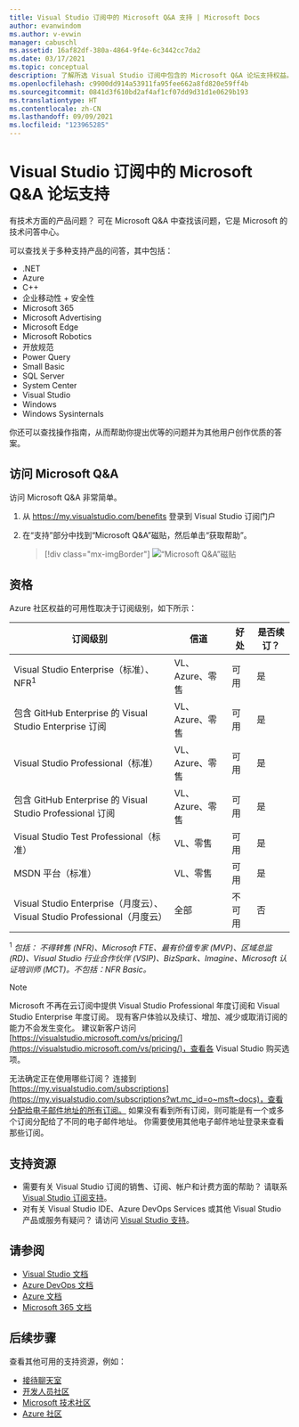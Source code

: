 ```yaml
---
title: Visual Studio 订阅中的 Microsoft Q&A 支持 | Microsoft Docs
author: evanwindom
ms.author: v-evwin
manager: cabuschl
ms.assetid: 16af82df-380a-4864-9f4e-6c3442cc7da2
ms.date: 03/17/2021
ms.topic: conceptual
description: 了解所选 Visual Studio 订阅中包含的 Microsoft Q&A 论坛支持权益。
ms.openlocfilehash: c9900dd914a53911fa95fee662a8fd820e59ff4b
ms.sourcegitcommit: 0841d3f610bd2af4af1cf07dd9d31d1e0629b193
ms.translationtype: HT
ms.contentlocale: zh-CN
ms.lasthandoff: 09/09/2021
ms.locfileid: "123965285"
---
```

# <a name="microsoft-qa-forum-support-in-visual-studio-subscriptions"></a>Visual Studio 订阅中的 Microsoft Q&A 论坛支持
有技术方面的产品问题？ 可在 Microsoft Q&A 中查找该问题，它是 Microsoft 的技术问答中心。

可以查找关于多种支持产品的问答，其中包括：
- .NET
- Azure
- C++
- 企业移动性 + 安全性
- Microsoft 365
- Microsoft Advertising
- Microsoft Edge
- Microsoft Robotics
- 开放规范
- Power Query 
- Small Basic
- SQL Server
- System Center
- Visual Studio
- Windows 
- Windows Sysinternals

你还可以查找操作指南，从而帮助你提出优等的问题并为其他用户创作优质的答案。 

## <a name="access-microsoft-qa"></a>访问 Microsoft Q&A
访问 Microsoft Q&A 非常简单。 
1. 从 <https://my.visualstudio.com/benefits> 登录到 Visual Studio 订阅门户
0. 在“支持”部分中找到“Microsoft Q&A”磁贴，然后单击“获取帮助”。

   > [!div class="mx-imgBorder"]
   > ![“Microsoft Q&A”磁贴](_img/vs-microsoft-qa/vs-microsoft-qa-tile.png "单击“获取帮助”，可连接到 Microsoft Q&A 论坛")

## <a name="eligibility"></a>资格
Azure 社区权益的可用性取决于订阅级别，如下所示：

|                                          订阅级别                                           |     信道      |    好处    | 是否续订？ |
|-------------------------------------------------------------------------------------------------------|-------------------|---------------|------------|
|                           Visual Studio Enterprise（标准）、NFR<sup>1</sup>                            | VL、Azure、零售 |   可用    |    是     |
|                           包含 GitHub Enterprise 的 Visual Studio Enterprise 订阅                           | VL、Azure、零售 |   可用    |    是     |
|                          Visual Studio Professional（标准）                          | VL、Azure、零售 |   可用    |    是     |
|                          包含 GitHub Enterprise 的 Visual Studio Professional 订阅                          | VL、Azure、零售 |   可用    |    是     |
|                              Visual Studio Test Professional（标准）                               |    VL、零售     |   可用    |    是     |
|                                       MSDN 平台（标准）                                       |    VL、零售     |   可用    |    是     |
| Visual Studio Enterprise（月度云）、Visual Studio Professional（月度云）|        全部        | 不可用 |     否     |

<sup>1</sup>  *包括：  不得转售 (NFR)、Microsoft FTE、最有价值专家 (MVP)、区域总监 (RD)、Visual Studio 行业合作伙伴 (VSIP)、BizSpark、Imagine、Microsoft 认证培训师 (MCT)。不包括：NFR Basic。*

> [!NOTE]
> Microsoft 不再在云订阅中提供 Visual Studio Professional 年度订阅和 Visual Studio Enterprise 年度订阅。 现有客户体验以及续订、增加、减少或取消订阅的能力不会发生变化。 建议新客户访问 [https://visualstudio.microsoft.com/vs/pricing/](https://visualstudio.microsoft.com/vs/pricing/)，查看各 Visual Studio 购买选项。

无法确定正在使用哪些订阅？  连接到 [https://my.visualstudio.com/subscriptions](https://my.visualstudio.com/subscriptions?wt.mc_id=o~msft~docs)，查看分配给电子邮件地址的所有订阅。 如果没有看到所有订阅，则可能是有一个或多个订阅分配给了不同的电子邮件地址。  你需要使用其他电子邮件地址登录来查看那些订阅。

## <a name="support-resources"></a>支持资源
- 需要有关 Visual Studio 订阅的销售、订阅、帐户和计费方面的帮助？  请联系 [Visual Studio 订阅支持](https://my.visualstudio.com/gethelp)。
- 对有关 Visual Studio IDE、Azure DevOps Services 或其他 Visual Studio 产品或服务有疑问？  请访问 [Visual Studio 支持](https://visualstudio.microsoft.com/support/)。

## <a name="see-also"></a>请参阅
- [Visual Studio 文档](/visualstudio/)
- [Azure DevOps 文档](/azure/devops/)
- [Azure 文档](/azure/)
- [Microsoft 365 文档](/microsoft-365/)

## <a name="next-steps"></a>后续步骤
查看其他可用的支持资源，例如：
- [接待聊天室](vs-concierge-chat.md)
- [开发人员社区](vs-developer-community.md)
- [Microsoft 技术社区](vs-microsoft-tech-community.md)
- [Azure 社区](vs-azure-community.md)